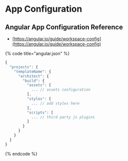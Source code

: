 # App Configuration

## Angular App Configuration Reference

* [https://angular.io/guide/workspace-config](https://angular.io/guide/workspace-config)

{% code title="angular.json" %}
```javascript
{
  "projects": {
    "templateName": {
      "architect": {
        "build": {
          "assets": [
            ... // assets configuration
          ],
          "styles": [
            ... // add styles here
          ],
          "scripts": [
            ... // third party js plugins
          ]
        }
      }
    }
  }
}
```
{% endcode %}

